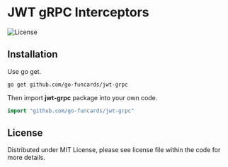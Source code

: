# JWT gRPC Interceptors

![License](https://img.shields.io/dub/l/vibe-d.svg)

## Installation

Use go get.

```shell
go get github.com/go-funcards/jwt-grpc
```

Then import **jwt-grpc** package into your own code.

```go
import "github.com/go-funcards/jwt-grpc"
```

## License

Distributed under MIT License, please see license file within the code for more details.

